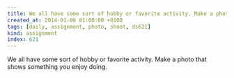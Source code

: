 ```yaml
---
title: We all have some sort of hobby or favorite activity. Make a photo that shows something you enjoy doing.
created_at: 2014-01-06 01:00:00 +0100
tags: [daily, assignment, photo, shoot, ds621]
kind: assignment
index: 621
---
```


We all have some sort of hobby or favorite activity. Make a photo that shows something you enjoy doing.
